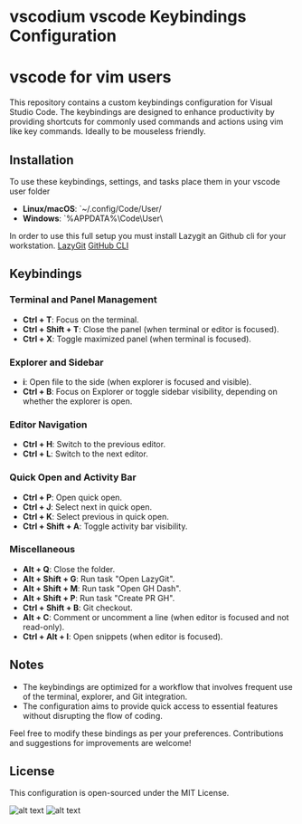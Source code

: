 # vscodium vscode Keybindings Configuration

# vscode for vim users

This repository contains a custom keybindings configuration for Visual Studio Code. The keybindings are designed to enhance productivity by providing shortcuts for commonly used commands and actions using vim like key commands.  Ideally to be mouseless friendly.


## Installation

To use these keybindings, settings, and tasks place them in your vscode user folder

- **Linux/macOS**: `~/.config/Code/User/
- **Windows**: `%APPDATA%\Code\User\

In order to use this full setup you must install Lazygit an Github cli for your workstation.
[LazyGit](https://github.com/jesseduffield/lazygit)
[GitHub CLI](https://cli.github.com/)




## Keybindings

### Terminal and Panel Management
- **Ctrl + T**: Focus on the terminal.
- **Ctrl + Shift + T**: Close the panel (when terminal or editor is focused).
- **Ctrl + X**: Toggle maximized panel (when terminal is focused).

### Explorer and Sidebar
- **i**: Open file to the side (when explorer is focused and visible).
- **Ctrl + B**: Focus on Explorer or toggle sidebar visibility, depending on whether the explorer is open.

### Editor Navigation
- **Ctrl + H**: Switch to the previous editor.
- **Ctrl + L**: Switch to the next editor.

### Quick Open and Activity Bar
- **Ctrl + P**: Open quick open.
- **Ctrl + J**: Select next in quick open.
- **Ctrl + K**: Select previous in quick open.
- **Ctrl + Shift + A**: Toggle activity bar visibility.

### Miscellaneous
- **Alt + Q**: Close the folder.
- **Alt + Shift + G**: Run task "Open LazyGit".
- **Alt + Shift + M**: Run task "Open GH Dash".
- **Alt + Shift + P**: Run task "Create PR GH".
- **Ctrl + Shift + B**: Git checkout.
- **Alt + C**: Comment or uncomment a line (when editor is focused and not read-only).
- **Ctrl + Alt + I**: Open snippets (when editor is focused).


## Notes

- The keybindings are optimized for a workflow that involves frequent use of the terminal, explorer, and Git integration.
- The configuration aims to provide quick access to essential features without disrupting the flow of coding.

Feel free to modify these bindings as per your preferences. Contributions and suggestions for improvements are welcome!

## License

This configuration is open-sourced under the MIT License.



![alt text](https://github.com/dfosterj/vscodium/blob/master/.preview/vscode-.preview1.png)
![alt text](https://github.com/dfosterj/vscodium/blob/master/.preview/vscode-.preview2.png)
